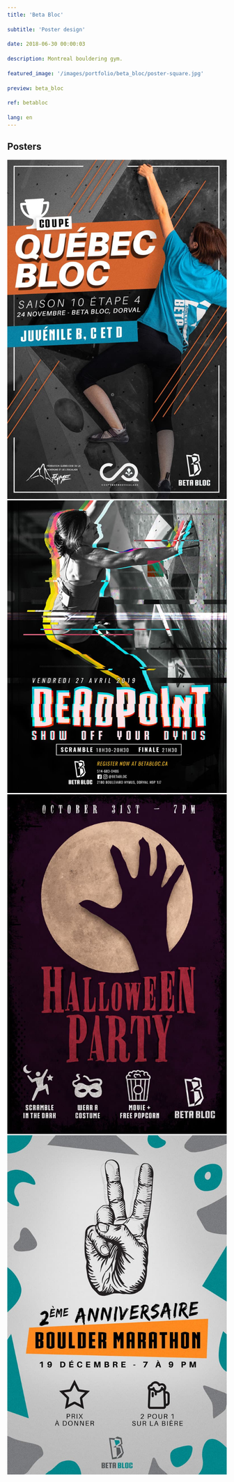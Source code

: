 ```yaml
---
title: 'Beta Bloc'

subtitle: 'Poster design'

date: 2018-06-30 00:00:03

description: Montreal bouldering gym. 

featured_image: '/images/portfolio/beta_bloc/poster-square.jpg'

preview: beta_bloc

ref: betabloc

lang: en
---
```



## Posters

<div class="gallery" data-columns="2">
	<img src="/images/portfolio/beta_bloc/coupe_quebec.jpg">
	<img src="/images/portfolio/beta_bloc/deadpoint4.jpg">
	<img src="/images/portfolio/beta_bloc/halloween.jpg">
	<img src="/images/portfolio/beta_bloc/2_year_anniversary.jpg">
</div>
